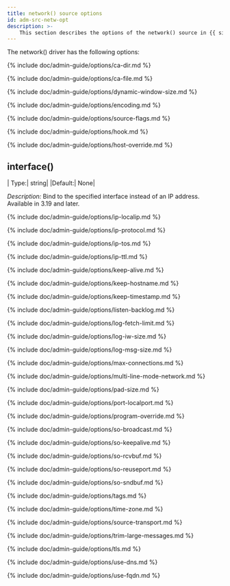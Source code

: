```yaml
---
title: network() source options
id: adm-src-netw-opt
description: >-
    This section describes the options of the network() source in {{ site.product.short_name }}.
---
```


The network() driver has the following options:

{% include doc/admin-guide/options/ca-dir.md %}

{% include doc/admin-guide/options/ca-file.md %}

{% include doc/admin-guide/options/dynamic-window-size.md %}

{% include doc/admin-guide/options/encoding.md %}

{% include doc/admin-guide/options/source-flags.md %}

{% include doc/admin-guide/options/hook.md %}

{% include doc/admin-guide/options/host-override.md %}

## interface()

|  Type:|      string|
  |Default:|   None|

*Description:* Bind to the specified interface instead of an IP address.
Available in 3.19 and later.

{% include doc/admin-guide/options/ip-localip.md %}

{% include doc/admin-guide/options/ip-protocol.md %}

{% include doc/admin-guide/options/ip-tos.md %}

{% include doc/admin-guide/options/ip-ttl.md %}

{% include doc/admin-guide/options/keep-alive.md %}

{% include doc/admin-guide/options/keep-hostname.md %}

{% include doc/admin-guide/options/keep-timestamp.md %}

{% include doc/admin-guide/options/listen-backlog.md %}

{% include doc/admin-guide/options/log-fetch-limit.md %}

{% include doc/admin-guide/options/log-iw-size.md %}

{% include doc/admin-guide/options/log-msg-size.md %}

{% include doc/admin-guide/options/max-connections.md %}

{% include doc/admin-guide/options/multi-line-mode-network.md %}

{% include doc/admin-guide/options/pad-size.md %}

{% include doc/admin-guide/options/port-localport.md %}

{% include doc/admin-guide/options/program-override.md %}

{% include doc/admin-guide/options/so-broadcast.md %}

{% include doc/admin-guide/options/so-keepalive.md %}

{% include doc/admin-guide/options/so-rcvbuf.md %}

{% include doc/admin-guide/options/so-reuseport.md %}

{% include doc/admin-guide/options/so-sndbuf.md %}

{% include doc/admin-guide/options/tags.md %}

{% include doc/admin-guide/options/time-zone.md %}

{% include doc/admin-guide/options/source-transport.md %}

{% include doc/admin-guide/options/trim-large-messages.md %}

{% include doc/admin-guide/options/tls.md %}

{% include doc/admin-guide/options/use-dns.md %}

{% include doc/admin-guide/options/use-fqdn.md %}
